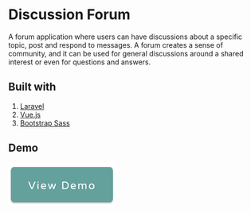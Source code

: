 # Discussion Forum

A forum application where users can have discussions about a specific topic, post and respond to messages. A forum creates a sense of community, and it can be used for general discussions around a shared interest or even for questions and answers.

## Built with

1. [Laravel](https://laravel.com/)
2. [Vue.js](https://vuejs.org/)
3. [Bootstrap Sass](https://getbootstrap.com/)

## Demo

[![View Demo](view_demo_button.png)](https://bilalkhalid.com/projects/forum)
